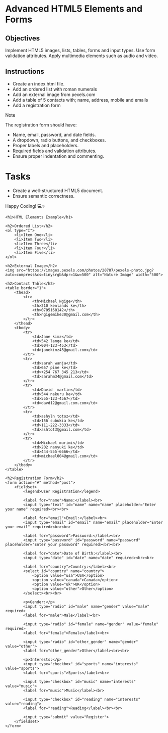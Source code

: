 # Advanced HTML5 Elements and Forms

## Objectives
Implement HTML5 images, lists, tables, forms and input types.
Use form validation attributes.
Apply multimedia elements such as audio and video.

## Instructions

- Create an index.html file.
- Add an ordered list with roman numerals
- Add an external image from pexels.com
- Add a table of 5 contacts with; name, address, mobile and emails
- Add a registration form

>[!NOTE]
>  The registration form should have:
>- Name, email, password, and date fields.
>- A dropdown, radio buttons, and checkboxes.
>- Proper labels and placeholders.
>- Required fields and validation attributes.
>- Ensure proper indentation and commenting.
 
# Tasks
- Create a well-structured HTML5 document.
- Ensure semantic correctness.

Happy Coding! 💻✨
<!DOCTYPE html>
<html lang="en">
<head>
    <meta charset="UTF-8">
    <meta name="viewport" content="width=device-width, initial-scale=1.0">
    <title>HTML Example</title>
</head>
<body>

    <h1>HTML Elements Example</h1>

    <h2>Ordered List</h2>
    <ol type="I">
        <li>Item One</li>
        <li>Item Two</li>
        <li>Item Three</li>
        <li>Item Four</li>
        <li>Item Five</li>
    </ol>

    <h2>External Image</h2>
    <img src="https://images.pexels.com/photos/20787/pexels-photo.jpg?auto=compress&cs=tinysrgb&dpr=1&w=500" alt="Nature Image" width="500">

    <h2>Contact Table</h2>
    <table border="1">
        <thead>
            <tr>
                <th>Michael Ngige</th>
                <th>210 kenlands ke</th>
                <th>0705160142</th>
                <th>ngigemike30@gmail.com</th>
            </tr>
        </thead>
        <tbody>
            <tr>
                <td>Jane kimz</td>
                <td>542 langa ke</td>
                <td>004-123-453</td>
                <td>janekimz45@gmail.com</td>
            </tr>
            <tr>
                <td>sarah wanja</td>
                <td>657 pine ke</td>
                <td>+254 767 345 213</td>
                <td>sarahm34@gmail.com</td>
            </tr>
            <tr>
                <td>David  martin</td>
                <td>544 nakuru ke</td>
                <td>555-123-4567</td>
                <td>davd12@gmail.com.com</td>
            </tr>
            <tr>
                <td>ashyln totoz</td>
                <td>156 subukia ke</td>
                <td>111-222-3333</td>
                <td>ashtot3@gmail.com</td>
            </tr>
            <tr>
                <td>Michael murimi</td>
                <td>202 nanyuki ke</td>
                <td>444-555-6666</td>
                <td>michael004@gmail.com</td>
            </tr>
        </tbody>
    </table>

    <h2>Registration Form</h2>
    <form action="#" method="post">
        <fieldset>
            <legend>User Registration</legend>

            <label for="name">Name:</label><br>
            <input type="text" id="name" name="name" placeholder="Enter your name" required><br><br>

            <label for="email">Email:</label><br>
            <input type="email" id="email" name="email" placeholder="Enter your email" required><br><br>

            <label for="password">Password:</label><br>
            <input type="password" id="password" name="password" placeholder="Enter your password" required><br><br>

            <label for="date">Date of Birth:</label><br>
            <input type="date" id="date" name="date" required><br><br>

            <label for="country">Country:</label><br>
            <select id="country" name="country">
                <option value="usa">USA</option>
                <option value="canada">Canada</option>
                <option value="uk">UK</option>
                <option value="other">Other</option>
            </select><br><br>

            <p>Gender:</p>
            <input type="radio" id="male" name="gender" value="male" required>
            <label for="male">Male</label><br>

            <input type="radio" id="female" name="gender" value="female" required>
            <label for="female">Female</label><br>

            <input type="radio" id="other_gender" name="gender" value="other">
            <label for="other_gender">Other</label><br><br>

            <p>Interests:</p>
            <input type="checkbox" id="sports" name="interests" value="sports">
            <label for="sports">Sports</label><br>

            <input type="checkbox" id="music" name="interests" value="music">
            <label for="music">Music</label><br>

            <input type="checkbox" id="reading" name="interests" value="reading">
            <label for="reading">Reading</label><br><br>

            <input type="submit" value="Register">
        </fieldset>
    </form>

</body>
</html>
